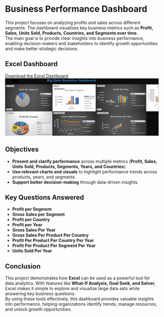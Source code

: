 # **Business Performance Dashboard**

This project focuses on analyzing profits and sales across different segments. The dashboard visualizes key business metrics such as **Profit, Sales, Units Sold, Products, Countries, and Segments over time**.  
The main goal is to provide clear insights into business performance, enabling decision-makers and stakeholders to identify growth opportunities and make better strategic decisions.

## **Excel Dashboard**

[Download the Excel Dashboard](./Business_Performance_Dashboard.xlsx)
![Business Performance Dashboard Screenshot](./Dashboard.png)

## **Objectives**

- **Present and clarify performance** across multiple metrics (**Profit, Sales, Units Sold, Products, Segments, Years, and Countries**). 
- **Use relevant charts and visuals** to highlight performance trends across products, years, and segments.  
- **Support better decision-making** through data-driven insights. 

## **Key Questions Answered**

- **Profit per Segment**  
- **Gross Sales per Segment**  
- **Profit per Country**  
- **Profit per Year**  
- **Gross Sales Per Year**  
- **Gross Sales Per Product Per Country**  
- **Profit Per Product Per Country Per Year**  
- **Profit Per Product Per Segment Per Year**  
- **Units Sold Per Year**

## **Conclusion**

This project demonstrates how **Excel** can be used as a powerful tool for data analytics. With features like **What-If Analysis, Goal Seek, and Solver**, Excel makes it simple to explore and visualize large data sets while answering key business questions.  
By using these tools effectively, this dashboard provides valuable insights into performance, helping organizations identify trends, manage resources, and unlock growth opportunities.
